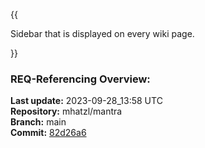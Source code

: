 {{
  
Sidebar that is displayed on every wiki page.

}}

### **REQ-Referencing Overview:**

**Last update:** 2023-09-28_13:58 UTC  
**Repository:** mhatzl/mantra  
**Branch:** main  
**Commit:** [82d26a6](https://github.com/mhatzl/mantra/commit/82d26a65364acae30d8a9cf74fd06284aa54b57e)  
